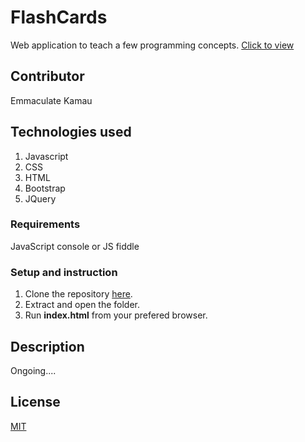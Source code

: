 # FlashCards
Web application to teach a few programming concepts.
[Click to view](https://emmakamau.github.io/FlashCards/)

## Contributor
Emmaculate Kamau

## Technologies used

1. Javascript
2. CSS
3. HTML
4. Bootstrap
5. JQuery

### Requirements

JavaScript console or JS fiddle

### Setup and instruction
1. Clone the repository [here]().
2. Extract and open the folder.
3. Run **index.html** from your prefered browser.

## Description

Ongoing....

## License

[MIT](https://choosealicense.com/licenses/mit/)